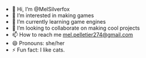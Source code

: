 - 👋 Hi, I’m @MelSilverfox
- 👀 I’m interested in making games
- 🌱 I’m currently learning game engines
- 💞️ I’m looking to collaborate on making cool projects
- 📫 How to reach me mel.pelletier274@gmail.com
- 😄 Pronouns: she/her
- ⚡ Fun fact: I like cats.

<!---
MelSilverfox/MelSilverfox is a ✨ special ✨ repository because its `README.md` (this file) appears on your GitHub profile.
You can click the Preview link to take a look at your changes.
--->
